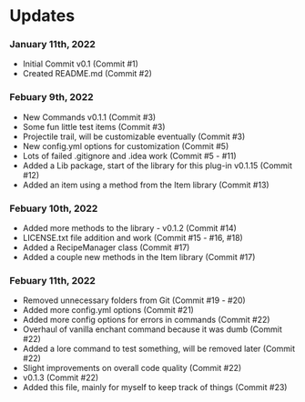# Updates

### January 11th, 2022
- Initial Commit v0.1 (Commit #1)
- Created README.md (Commit #2)

### Febuary 9th, 2022
- New Commands v0.1.1 (Commit #3)
- Some fun little test items (Commit #3)
- Projectile trail, will be customizable eventually (Commit #3)
- New config.yml options for customization (Commit #5)
- Lots of failed .gitignore and .idea work (Commit #5 - #11)
- Added a Lib package, start of the library for this plug-in v0.1.15 (Commit #12)
- Added an item using a method from the Item library (Commit #13)

### Febuary 10th, 2022
- Added more methods to the library - v0.1.2 (Commit #14)
- LICENSE.txt file addition and work (Commit #15 - #16, #18)
- Added a RecipeManager class (Commit #17)
- Added a couple new methods in the Item library (Commit #17)

### Febuary 11th, 2022
- Removed unnecessary folders from Git (Commit #19 - #20)
- Added more config.yml options (Commit #21)
- Added more config options for errors in commands (Commit #22)
- Overhaul of vanilla enchant command because it was dumb (Commit #22)
- Added a lore command to test something, will be removed later (Commit #22)
- Slight improvements on overall code quality (Commit #22)
- v0.1.3 (Commit #22)
- Added this file, mainly for myself to keep track of things (Commit #23)